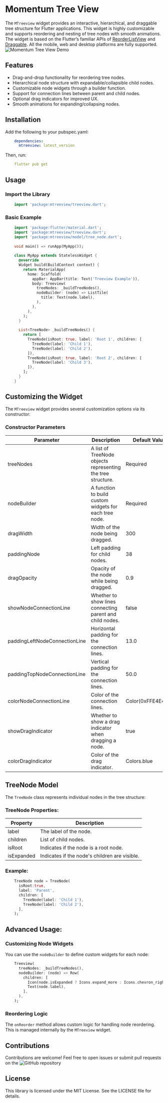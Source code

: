 # Momentum Tree View
The `MTreeview` widget provides an interactive, hierarchical, and draggable tree structure for Flutter applications. This widget is highly customizable and supports reordering and nesting of tree nodes with smooth animations.
The widget is based on the Flutter’s familiar APIs of [ReorderListView](https://api.flutter.dev/flutter/material/ReorderableListView-class.html) and [Draggable](https://api.flutter.dev/flutter/widgets/Draggable-class.html). All the mobile, web and desktop platforms are fully supported.
![Momentum Tree View Demo](https://media.giphy.com/media/y3zFTCr4PI4oJUWuF2/giphy.gif)

## Features

* Drag-and-drop functionality for reordering tree nodes.
* Hierarchical node structure with expandable/collapsible child nodes.
* Customizable node widgets through a builder function.
* Support for connection lines between parent and child nodes.
* Optional drag indicators for improved UX.
* Smooth animations for expanding/collapsing nodes.

## Installation

Add the following to your pubspec.yaml:
```yaml
    dependencies:
      mtreeview: latest_version
```
Then, run:
```yaml
    flutter pub get
```

## Usage

### Import the Library
```dart
    import 'package:mtreeview/treeview.dart';
```

### Basic Example
```dart
    import 'package:flutter/material.dart';
    import 'package:mtreeview/treeview.dart';
    import 'package:mtreeview/model/tree_node.dart';
    
    void main() => runApp(MyApp());
    
    class MyApp extends StatelessWidget {
      @override
      Widget build(BuildContext context) {
        return MaterialApp(
          home: Scaffold(
            appBar: AppBar(title: Text('Treeview Example')),
            body: Treeview(
              treeNodes: _buildTreeNodes(),
              nodeBuilder: (node) => ListTile(
                title: Text(node.label),
              ),
            ),
          ),
        );
      }
    
      List<TreeNode> _buildTreeNodes() {
        return [
          TreeNode(isRoot: true, label: 'Root 1', children: [
            TreeNode(label: 'Child 1'),
            TreeNode(label: 'Child 2'),
          ]),
          TreeNode(isRoot: true, label: 'Root 2', children: [
            TreeNode(label: 'Child 3'),
          ]),
        ];
      }
    }
```

## Customizing the Widget

The `MTreeview` widget provides several customization options via its constructor:

### Constructor Parameters
| Parameter                         | Description                                                   | Default Value       |
|-----------------------------------|---------------------------------------------------------------|---------------------|
| treeNodes                         | A list of TreeNode objects representing the tree structure.   | Required            |
| nodeBuilder                       | A function to build custom widgets for each tree node.        | Required            |
| dragWidth                         | Width of the node being dragged.                              | 300                 |
| paddingNode                       | Left padding for child nodes.                                 | 38                  |
| dragOpacity                       | Opacity of the node while being dragged.                      | 0.9                 |
| showNodeConnectionLine            | Whether to show lines connecting parent and child nodes.      | false               |
| paddingLeftNodeConnectionLine     | Horizontal padding for the connection lines.                  | 13.0                |
| paddingTopNodeConnectionLine      | Vertical padding for the connection lines.                    | 50.0                |
| colorNodeConnectionLine           | Color of the connection lines.                                | Color(0xFFE4E4E7)   |
| showDragIndicator                 | Whether to show a drag indicator when dragging a node.        | true                |
| colorDragIndicator                | Color of the drag indicator.                                  | Colors.blue         |

## TreeNode Model
The `TreeNode` class represents individual nodes in the tree structure:
### TreeNode Properties:
| Property   | Description                                   |
|------------|-----------------------------------------------|
| label      | The label of the node.                        |
| children   | List of child nodes.                          |
| isRoot     | Indicates if the node is a root node.         |
| isExpanded | Indicates if the node's children are visible. |

### Example:
```dart
    TreeNode node = TreeNode(
      isRoot:true,
      label: 'Parent',
      children: [
        TreeNode(label: 'Child 1'),
        TreeNode(label: 'Child 2'),
      ],
    );
```

## Advanced Usage:

### Customizing Node Widgets
You can use the `nodeBuilder` to define custom widgets for each node:
```dart
    Treeview(
      treeNodes: _buildTreeNodes(),
      nodeBuilder: (node) => Row(
        children: [
          Icon(node.isExpanded ? Icons.expand_more : Icons.chevron_right),
          Text(node.label),
        ],
      ),
    );
```

### Reordering Logic
The `onReorder` method allows custom logic for handling node reordering. This is managed internally by the `MTreeview` widget.

## Contributions
Contributions are welcome! Feel free to open issues or submit pull requests on the ![GitHub repository]()

## License
This library is licensed under the MIT License. See the LICENSE file for details.

